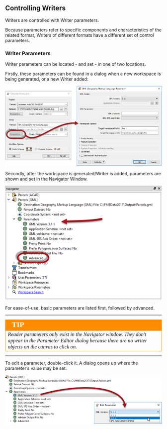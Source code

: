 ## Controlling Writers ##
Writers are controlled with Writer parameters.

Because parameters refer to specific components and characteristics of the related format, Writers of different formats have a different set of control parameters.


### Writer Parameters ###
Writer parameters can be located - and set - in one of two locations.

Firstly, these parameters can be found in a dialog when a new workspace is being generated, or a new Writer added:

![](./Images/Img4.046.WriterParametersAddWriter.png)

Secondly, after the workspace is generated/Writer is added, parameters are shown and set in the Navigator Window.

![](./Images/Img4.047.WriterParametersNavigator.png)

For ease-of-use, basic parameters are listed first, followed by advanced. 

---

<!--Tip Section--> 

<table style="border-spacing: 0px">
<tr>
<td style="vertical-align:middle;background-color:darkorange;border: 2px solid darkorange">
<i class="fa fa-info-circle fa-lg fa-pull-left fa-fw" style="color:white;padding-right: 12px;vertical-align:text-top"></i>
<span style="color:white;font-size:x-large;font-weight: bold;font-family:serif">TIP</span>
</td>
</tr>

<tr>
<td style="border: 1px solid darkorange">
<span style="font-family:serif; font-style:italic; font-size:larger">
Reader parameters only exist in the Navigator window. They don't appear in the Parameter Editor dialog because there are no writer objects on the canvas to click on.
</span>
</td>
</tr>
</table>

---

To edit a parameter, double-click it. A dialog opens up where the parameter’s value may be set.

![](./Images/Img4.048.SetWriterParameter.png)
